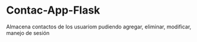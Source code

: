 # Contac-App-Flask
Almacena contactos de los usuariom pudiendo agregar, eliminar, modificar, manejo de sesión
